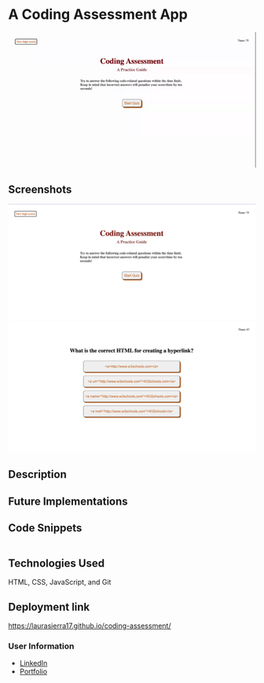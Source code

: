 # A Coding Assessment App

![GIF demo of the application](./assets/images/Coding%20Quiz.gif)

## Screenshots
![Screenshot of the application's landing page](./assets/images/landing-pg.png)
![Screenshot of the application's quiz page](./assets/images/quiz-pg.png)

## Description


## Future Implementations


## Code Snippets

```

```



## Technologies Used

HTML, CSS, JavaScript, and Git

## Deployment link

https://laurasierra17.github.io/coding-assessment/

### User Information
- [LinkedIn](https://www.linkedin.com/in/laurasierra2022)
- [Portfolio](http://www.laura-sierra.com)